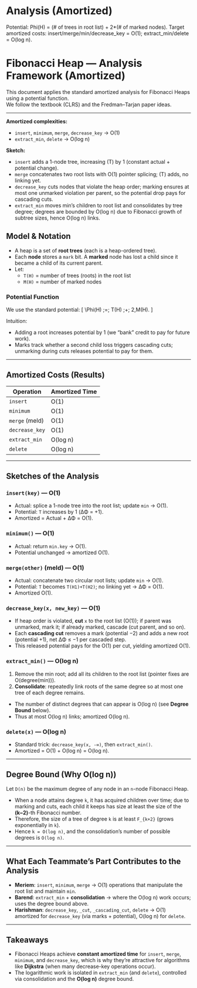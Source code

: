 # Analysis (Amortized) 
Potential: Phi(H) = (# of trees in root list) + 2*(# of marked nodes).
Target amortized costs: insert/merge/min/decrease_key = O(1); extract_min/delete = O(log n).


# Fibonacci Heap — Analysis Framework (Amortized)

This document applies the standard amortized analysis for Fibonacci Heaps using a potential function.  
We follow the textbook (CLRS) and the Fredman–Tarjan paper ideas.

---

**Amortized complexities:**
- `insert`, `minimum`, `merge`, `decrease_key` → O(1)
- `extract_min`, `delete` → O(log n)

**Sketch:**  
- `insert` adds a 1-node tree, increasing \(T\) by 1 (constant actual + potential change).  
- `merge` concatenates two root lists with O(1) pointer splicing; \(T\) adds, no linking yet.  
- `decrease_key` cuts nodes that violate the heap order; marking ensures at most one unmarked violation per parent, so the potential drop pays for cascading cuts.  
- `extract_min` moves min’s children to root list and consolidates by tree degree; degrees are bounded by O(log n) due to Fibonacci growth of subtree sizes, hence O(log n) links.


## Model & Notation
- A heap is a set of **root trees** (each is a heap-ordered tree).
- Each **node** stores a `mark` bit. A **marked** node has lost a child since it became a child of its current parent.
- Let:
  - `T(H)` = number of trees (roots) in the root list
  - `M(H)` = number of marked nodes

### Potential Function
We use the standard potential:
\[
\Phi(H) \;=\; T(H) \;+\; 2\,M(H).
\]

Intuition:
- Adding a root increases potential by 1 (we “bank” credit to pay for future work).
- Marks track whether a second child loss triggers cascading cuts; unmarking during cuts releases potential to pay for them.

---

## Amortized Costs (Results)

| Operation        | Amortized Time |
|------------------|----------------|
| `insert`         | O(1)           |
| `minimum`        | O(1)           |
| `merge` (meld)   | O(1)           |
| `decrease_key`   | O(1)           |
| `extract_min`    | O(log n)       |
| `delete`         | O(log n)       |

---

## Sketches of the Analysis

### `insert(key)` — **O(1)**
- Actual: splice a 1-node tree into the root list; update `min` → O(1).
- Potential: `T` increases by 1 (ΔΦ = +1).
- Amortized = Actual + ΔΦ = O(1).

### `minimum()` — **O(1)**
- Actual: return `min.key` → O(1).
- Potential unchanged → amortized O(1).

### `merge(other)` (meld) — **O(1)**
- Actual: concatenate two circular root lists; update `min` → O(1).
- Potential: `T` becomes `T(H1)+T(H2)`; no linking yet → ΔΦ = O(1).
- Amortized O(1).

### `decrease_key(x, new_key)` — **O(1)**
- If heap order is violated, **cut** `x` to the root list (O(1)); if parent was unmarked, mark it; if already marked, cascade (cut parent, and so on).
- Each **cascading cut** removes a mark (potential −2) and adds a new root (potential +1), net ΔΦ ≤ −1 per cascaded step.
- This released potential pays for the O(1) per cut, yielding amortized O(1).

### `extract_min()` — **O(log n)**
1. Remove the min root; add all its children to the root list (pointer fixes are O(degree(min))).
2. **Consolidate**: repeatedly link roots of the same degree so at most one tree of each degree remains.
- The number of distinct degrees that can appear is O(log n) (see **Degree Bound** below).
- Thus at most O(log n) links; amortized O(log n).

### `delete(x)` — **O(log n)**
- Standard trick: `decrease_key(x, -∞)`, then `extract_min()`.
- Amortized = O(1) + O(log n) = O(log n).

---

## Degree Bound (Why O(log n))
Let `D(n)` be the maximum degree of any node in an `n`-node Fibonacci Heap.
- When a node attains degree `k`, it has acquired children over time; due to marking and cuts, each child it keeps has size at least the size of the **(k−2)**-th Fibonacci number.
- Therefore, the size of a tree of degree `k` is at least `F_{k+2}` (grows exponentially in `k`).
- Hence `k = O(log n)`, and the consolidation’s number of possible degrees is `O(log n)`.

---

## What Each Teammate’s Part Contributes to the Analysis
- **Meriem**: `insert`, `minimum`, `merge` → O(1) operations that manipulate the root list and maintain `min`.
- **Barend**: `extract_min` + **consolidation** → where the O(log n) work occurs; uses the degree bound above.
- **Harishman**: `decrease_key`, `_cut`, `_cascading_cut`, `delete` → O(1) amortized for `decrease_key` (via marks + potential), O(log n) for `delete`.

---

## Takeaways
- Fibonacci Heaps achieve **constant amortized time** for `insert`, `merge`, `minimum`, and `decrease_key`, which is why they’re attractive for algorithms like **Dijkstra** (when many decrease-key operations occur).
- The logarithmic work is isolated in `extract_min` (and `delete`), controlled via consolidation and the **O(log n)** degree bound.

